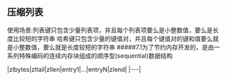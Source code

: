 ## 压缩列表
使用场景:列表键只包含少量列表项，并且每个列表项要么是小整数值，要么是长度比较短的字符串
         哈希键只包含少量的键值对，并且每个键值对的键和值要么就是小整数值，要么就是长度较短的字符串
#####7.1为了节约内存开发的，是由一系列特殊编码的连续内存块组成的顺序型(sequential)数据结构

|zlbytes|zltail|zllen|entry1|...|entryN|zlend|
|---|
